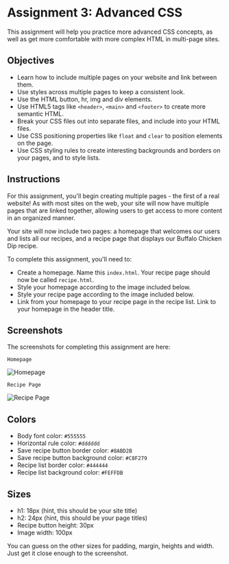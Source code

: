 # Assignment 3: Advanced CSS

This assignment will help you practice more advanced CSS concepts, as well as get more comfortable with more complex HTML in multi-page sites. 

## Objectives

- Learn how to include multiple pages on your website and link between them.
- Use styles across multiple pages to keep a consistent look.
- Use the HTML button, hr, img and div elements.
- Use HTML5 tags like `<header>`, `<main>` and `<footer>` to create more semantic HTML.
- Break your CSS files out into separate files, and include into your HTML files.
- Use CSS positioning properties like `float` and `clear` to position elements on the page.
- Use CSS styling rules to create interesting backgrounds and borders on your pages, and to style lists.

## Instructions

For this assignment, you'll begin creating multiple pages - the first of a real website! As with most sites on the web, your site will now have multiple pages that are linked together, allowing users to get access to more content in an organized manner. 

Your site will now include two pages: a homepage that welcomes our users and lists all our recipes, and a recipe page that displays our Buffalo Chicken Dip recipe. 

To complete this assignment, you'll need to: 

- Create a homepage. Name this `index.html`. Your recipe page should now be called `recipe.html`.
- Style your homepage according to the image included below.
- Style your recipe page according to the image included below. 
- Link from your homepage to your recipe page in the recipe list. Link to your homepage in the header title.

## Screenshots

The screenshots for completing this assignment are here: 

`Homepage`

![Homepage](http://dl.dropbox.com/s/7rz6tuppcss229l/Screenshot%202014-10-24%2012.09.18.png)

`Recipe Page`

![Recipe Page](http://dl.dropbox.com/s/2co1amln5rfuxh4/Screenshot%202014-10-24%2012.21.22.png)

## Colors

- Body font color: `#555555`
- Horizontal rule color: `#dddddd`
- Save recipe button border color: `#8ABD2B`
- Save recipe button background color: `#C8F279`
- Recipe list border color: `#444444`
- Recipe list background color: `#FEFFDB`

## Sizes

- h1: 18px (hint, this should be your site title)
- h2: 24px (hint, this should be your page titles)
- Recipe button height: 30px
- Image width: 100px

You can guess on the other sizes for padding, margin, heights and width. Just get it close enough to the screenshot.




